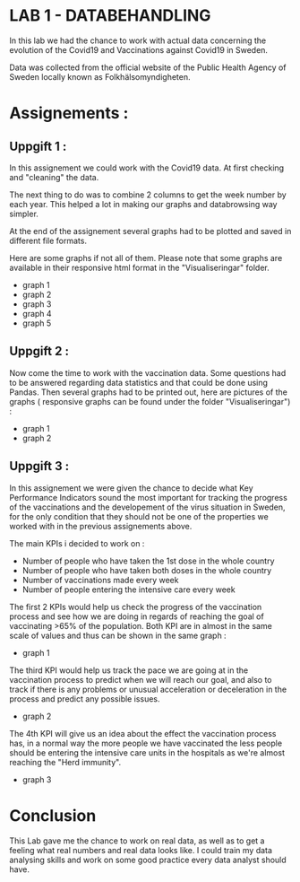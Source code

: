 # LAB 1 - DATABEHANDLING

In this lab we had the chance to work with actual data concerning the evolution of the Covid19 and Vaccinations against Covid19 in Sweden. 

Data was collected from the official website of the Public Health Agency of Sweden locally known as Folkhälsomyndigheten. 

# Assignements :
## Uppgift 1 : 

In this assignement we could work with the Covid19 data. At first checking and "cleaning" the data. 

The next thing to do was to combine 2 columns to get the week number by each year. This helped a lot in making our graphs and databrowsing way simpler. 

At the end of the assignement several graphs had to be plotted and saved in different file formats. 

Here are some graphs if not all of them. Please note that some graphs are available in their responsive html format in the "Visualiseringar" folder. 

- graph 1 
- graph 2 
- graph 3 
- graph 4 
- graph 5


## Uppgift 2 : 
 
Now come the time to work with the vaccination data. Some questions had to be answered regarding data statistics and that could be done using Pandas. Then several graphs had to be printed out, here are pictures of the graphs ( responsive graphs can be found under the folder "Visualiseringar") : 

- graph 1 
- graph 2


## Uppgift 3 : 

In this assignement we were given the chance to decide what Key Performance Indicators sound the most important for tracking the progress of the vaccinations and the developement of the virus situation in Sweden, for the only condition that they should not be one of the properties we worked with in the previous assignements above.

The main KPIs i decided to work on : 
- Number of people who have taken the 1st dose in the whole country 
- Number of people who have taken both doses in the whole country 
- Number of vaccinations made every week
- Number of people entering the intensive care every week


The first 2 KPIs would help us check the progress of the vaccination process and see how we are doing in regards of reaching the goal of vaccinating >65% of the population. Both KPI are in almost in the same scale of values and thus can be shown in the same graph : 

- graph 1 

The third KPI would help us track the pace we are going at in the vaccination process to predict when we will reach our goal, and also to track if there is any problems or unusual acceleration or deceleration in the process and predict any possible issues. 

- graph 2 

The 4th KPI will give us an idea about the effect the vaccination process has, in a normal way the more people we have vaccinated the less people should be entering the intensive care units in the hospitals as we're almost reaching the "Herd immunity". 

- graph 3 



# Conclusion 
This Lab gave me the chance to work on real data, as well as to get a feeling what real numbers and real data looks like. I could train my data analysing skills and work on some good practice every data analyst should have.
